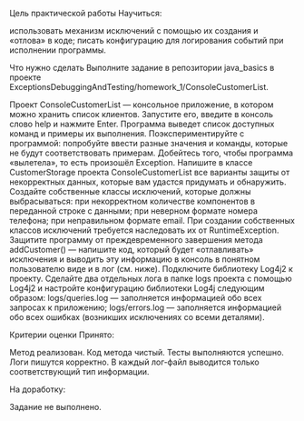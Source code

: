 Цель практической работы
Научиться:

использовать механизм исключений с помощью их создания и «отлова» в коде;
писать конфигурацию для логирования событий при исполнении программы.


Что нужно сделать
Выполните задание в репозитории java_basics в проекте ExceptionsDebuggingAndTesting/homework_1/ConsoleCustomerList.

Проект ConsoleCustomerList — консольное приложение, в котором можно хранить список клиентов. Запустите его, введите в консоль слово help и нажмите Enter. Программа выведет список доступных команд и примеры их выполнения.
Поэкспериментируйте с программой: попробуйте ввести разные значения и команды, которые не будут соответствовать примерам. Добейтесь того, чтобы программа «вылетела», то есть произошёл Exception.
Напишите в классе CustomerStorage проекта ConsoleCustomerList все варианты защиты от некорректных данных, которые вам удастся придумать и обнаружить. Создайте собственные классы исключений, которые должны выбрасываться:
при некорректном количестве компонентов в переданной строке с данными;
при неверном формате номера телефона;
при неправильном формате email.
При создании собственных классов исключений требуется наследовать их от RuntimeException.
Защитите программу от преждевременного завершения метода addCustomer() — напишите код, который будет «отлавливать» исключения и выводить эту информацию в консоль в понятном пользователю виде и в лог (см. ниже).
Подключите библиотеку Log4j2 к проекту.
Сделайте два отдельных лога в папке logs проекта с помощью Log4j2 и настройте конфигурацию библиотеки Log4j следующим образом:
logs/queries.log — заполняется информацией обо всех запросах к приложению;
logs/errors.log — заполняется информацией обо всех ошибках (возникших исключениях со всеми деталями).

Критерии оценки
Принято:

Метод реализован.
Код метода чистый.
Тесты выполняются успешно.
Логи пишутся корректно.
В каждый лог-файл выводится только соответствующий тип информации.

На доработку:

Задание не выполнено.
